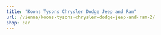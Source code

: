 ```yaml
---
title: "Koons Tysons Chrysler Dodge Jeep and Ram"
url: /vienna/koons-tysons-chrysler-dodge-jeep-and-ram-2/
shop: car
---
```

